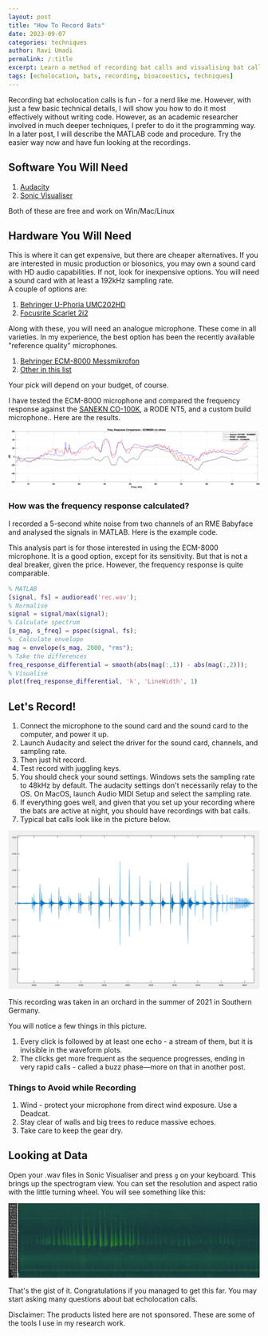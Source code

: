```yaml
---
layout: post
title: "How To Record Bats"
date: 2023-09-07
categories: techniques
author: Ravi Umadi
permalink: /:title
excerpt: Learn a method of recording bat calls and visualising bat calls. 
tags: [echolocation, bats, recording, bioacoustics, techniques]
---
```


Recording bat echolocation calls is fun - for a nerd like me. However, with just a few basic technical details, I will show you how to do it most effectively without writing code. However, as an academic researcher involved in much deeper techniques, I prefer to do it the programming way. In a later post, I will describe the MATLAB code and procedure. Try the easier way now and have fun looking at the recordings.

## Software You Will Need
1. [Audacity](https://www.audacityteam.org)
2. [Sonic Visualiser](https://www.sonicvisualiser.org)

Both of these are free and work on Win/Mac/Linux


## Hardware You Will Need

This is where it can get expensive, but there are cheaper alternatives. If you are interested in music production or biosonics, you may own a sound card with HD audio capabilities. If not, look for inexpensive options. You will need a sound card with at least a 192kHz sampling rate.  
A couple of options are:

1. [Behringer U-Phoria UMC202HD](https://www.thomann.de/de/behringer_u_phoria_umc202hd.htm?gclid=CjwKCAjw6eWnBhAKEiwADpnw9s6CjrdA6okuVKSGvMGODJtVnMepmY3tBRN7wljoI8C-GdJorVUnohoC1ioQAvD_BwE)
2. [Focusrite Scarlet 2i2](https://focusrite.com/products/scarlett-2i2-3rd-gen?setCurrencyId=6&gclid=CjwKCAjw6eWnBhAKEiwADpnw9vBb7CA9rg5fm1ZCMU1Eu09FEJT21PWod-A0-fTgMI5oNXUNbb0o6xoCsW0QAvD_BwE)


Along with these, you will need an analogue microphone. These come in all varieties. In my experience, the best option has been the recently available "reference quality" microphones.

1. [Behringer ECM-8000 Messmikrofon](https://www.thomann.de/de/behringer_ecm_8000.htm)
2. [Other in this list](https://www.thomann.de/de/messmikrofone1.html)

Your pick will depend on your budget, of course.

I have tested the ECM-8000 microphone and compared the frequency response against the [SANEKN CO-100K](https://sanken-mic.com/en/product/product.cfm/3.1000400), a RODE NT5, and a custom build microphone.. Here are the results. 

![Frequency Response Comparision for the Cheapest Measuring Microphone Behringer ECM-8000](/images/ecm8000FRC.png)

### How was the frequency response calculated?
I recorded a 5-second white noise from two channels of an RME Babyface and analysed the signals in MATLAB. Here is the example code.

This analysis part is for those interested in using the ECM-8000 microphone. It is a good option, except for its sensitivity. But that is not a deal breaker, given the price. However, the frequency response is quite comparable.

~~~matlab
% MATLAB 
[signal, fs] = audioread('rec.wav');
% Normalise
signal = signal/max(signal);
% Calculate spectrum
[s_mag, s_freq] = pspec(signal, fs);
%  Calculate envelope
mag = envelope(s_mag, 2000, "rms");
% Take the differences
freq_response_differential = smooth(abs(mag(:,1)) - abs(mag(:,2)));
% Visualise
plot(freq_response_differential, 'k', 'LineWidth', 1)
~~~
## Let's Record!

1. Connect the microphone to the sound card and the sound card to the computer, and power it up.
2. Launch Audacity and select the driver for the sound card, channels, and sampling rate.
3. Then just hit record.
4. Test record with juggling keys.
5. You should check your sound settings. Windows sets the sampling rate to 48kHz by default. The audacity settings don't necessarily relay to the OS. On MacOS, launch  Audio MIDI Setup and select the sampling rate.
6. If everything goes well, and given that you set up your recording where the bats are active at night, you should have recordings with bat calls.
7. Typical bat calls look like in the picture below.

![Bat Calls](/images/batCallPhasesExample.png)

This recording was taken in an orchard in the summer of 2021 in Southern Germany.

You will notice a few things in this picture.
1. Every click is followed by at least one echo - a stream of them, but it is invisible in the waveform plots.
2. The clicks get more frequent as the sequence progresses, ending in very rapid calls - called a buzz phase—more on that in another post.

### Things to Avoid while Recording

1. Wind - protect your microphone from direct wind exposure. Use a Deadcat.
2. Stay clear of walls and big trees to reduce massive echoes.
3. Take care to keep the gear dry.

## Looking at Data

Open your .wav files in Sonic Visualiser and press `g` on your keyboard. This brings up the spectrogram view. You can set the resolution and aspect ratio with the little turning wheel. You will see something like this:

![Bat Calls Spectrogram](/images/spectrogramBatCalls.png)

That's the gist of it. Congratulations if you managed to get this far. You may start asking many questions about bat echolocation calls.

Disclaimer: The products listed here are not sponsored. These are some of the tools I use in my research work.
